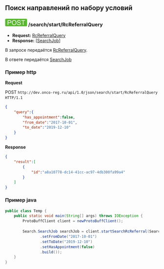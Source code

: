 ## Поиск направлений по набору условий

### ![POST](../../../../img/post.png) /search/start/RcReferralQuery
* **Request:** [RcReferralQuery](../../../../types/types.md#com.siams.med.api.RcReferralQuery) 
* **Response:** [[SearchJob](../../../../types/types.md#com.siams.med.api.SearchJob)]

В запросе передаётся [RcReferralQuery](../../../../types/types.md#com.siams.med.api.RcReferralQuery).

В ответе передаётся [SearchJob](../../../../types/types.md#com.siams.med.api.SearchJob)

### Пример http

**Request**

POST `http://dev.onco-reg.ru/api/1.0/json/search/start/RcReferralQuery HTTP/1.1`
```json
{
    "query":{
        "has_appointment":false,
        "from_date":"2017-10-01",
        "to_date":"2019-12-10"
    }
}
```

**Response**

```json
{
    "result":[
        {
            "id":"a8a10778-dc14-41cc-ac97-4db300fa99a4"
        }
    ]
}
```

### Пример java

```java
public class Temp {
    public static void main(String[] args) throws IOException {
        ProtoBuffClient client = newProtoBuffClient();

        Search.SearchJob searchJob = client.startSearchRcReferral(Search.RcReferralQuery.newBuilder()
                .setFromDate("2017-10-01")
                .setToDate("2019-12-10")
                .setHasAppointment(false)
                .build());
    }
}
```